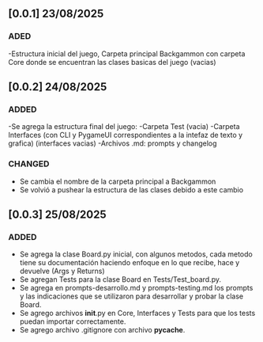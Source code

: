 ## [0.0.1] 23/08/2025
### ADED
-Estructura inicial del juego, Carpeta principal Backgammon con carpeta Core donde se encuentran las clases basicas del juego (vacias)

## [0.0.2] 24/08/2025
### ADDED
-Se agrega la estructura final del juego:
-Carpeta Test (vacia)
-Carpeta Interfaces (con CLI y PygameUI correspondientes a la intefaz de texto y grafica) (interfaces vacias)
-Archivos .md: prompts y changelog

### CHANGED
- Se cambia el nombre de la carpeta principal a Backgammon
- Se volvió a pushear la estructura de las clases debido a este cambio

## [0.0.3] 25/08/2025
### ADDED
- Se agrega la clase Board.py inicial, con algunos metodos, cada metodo tiene su documentación haciendo enfoque en lo que recibe, hace y devuelve (Args y Returns)
- Se agregan Tests para la clase Board en Tests/Test_board.py.
- Se agrega en prompts-desarrollo.md y prompts-testing.md los prompts y las indicaciones que se utilizaron para desarrollar y probar la clase Board.
- Se agrego archivos __init__.py en Core, Interfaces y Tests para que los tests puedan importar correctamente.
- Se agrego archivo .gitignore con archivo __pycache__.

